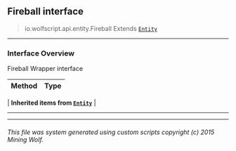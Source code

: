 ## Fireball __interface__

>io.wolfscript.api.entity.Fireball
>Extends [`Entity`](Entity.md)

---

### Interface Overview

Fireball Wrapper interface

Method | Type   
--- | :--- 
 |
__Inherited items from [`Entity`](Entity.md)__ |





---



---


###### This file was system generated using custom scripts copyright (c) 2015 Mining Wolf.
	

